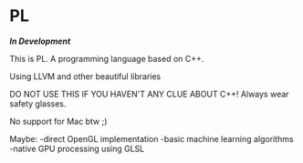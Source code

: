 # PL

***In Development***

This is PL. A programming language based on C++.

Using LLVM and other beautiful libraries

DO NOT USE THIS IF YOU HAVEN'T ANY CLUE ABOUT C++!
Always wear safety glasses.


No support for Mac btw     ;)


Maybe:
-direct OpenGL implementation
-basic machine learning algorithms
-native GPU processing using GLSL
